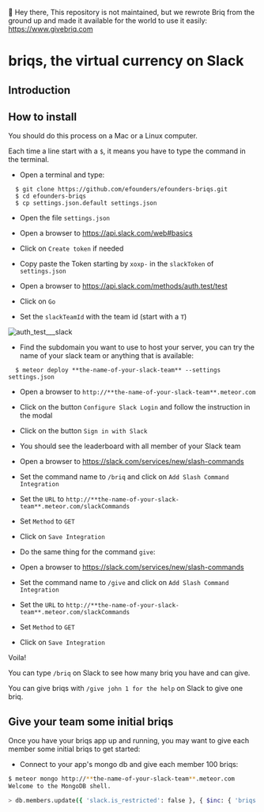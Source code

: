 👋 Hey there, This repository is not maintained, but we rewrote Briq from the ground up and made it available for the world to use it easily: https://www.givebriq.com


# briqs, the virtual currency on Slack

## Introduction


## How to install

You should do this process on a Mac or a Linux computer.

Each time a line start with a `$`, it means you have to type the command in the terminal.

- Open a terminal and type:

```
  $ git clone https://github.com/efounders/efounders-briqs.git
  $ cd efounders-briqs
  $ cp settings.json.default settings.json
```

- Open the file `settings.json`

- Open a browser to https://api.slack.com/web#basics

- Click on `Create token` if needed
- Copy paste the Token starting by `xoxp-` in the `slackToken` of `settings.json`

- Open a browser to https://api.slack.com/methods/auth.test/test
- Click on `Go`
- Set the `slackTeamId` with the team id (start with a `T`)

![auth_test___slack](https://cloud.githubusercontent.com/assets/6358235/5840682/a3d91fda-a197-11e4-9e49-76ce8fcd0d2c.png)

- Find the subdomain you want to use to host your server, you can try the name of your slack team or anything that is available:

```
  $ meteor deploy **the-name-of-your-slack-team** --settings settings.json
```

- Open a browser to `http://**the-name-of-your-slack-team**.meteor.com`

- Click on the button `Configure Slack Login` and follow the instruction in the modal

- Click on the button `Sign in with Slack`

- You should see the leaderboard with all member of your Slack team

- Open a browser to https://slack.com/services/new/slash-commands

- Set the command name to `/briq` and click on `Add Slash Command Integration` 

- Set the `URL` to `http://**the-name-of-your-slack-team**.meteor.com/slackCommands`

- Set `Method` to `GET`

- Click on `Save Integration`

- Do the same thing for the command `give`:

- Open a browser to https://slack.com/services/new/slash-commands

- Set the command name to `/give` and click on `Add Slash Command Integration` 

- Set the `URL` to `http://**the-name-of-your-slack-team**.meteor.com/slackCommands`

- Set `Method` to `GET`

- Click on `Save Integration`

Voila!

You can type `/briq` on Slack to see how many briq you have and can give.

You can give briqs with `/give john 1 for the help` on Slack to give one briq.

## Give your team some initial briqs

Once you have your briqs app up and running, you may want to give each member
some initial briqs to get started:

- Connect to your app's mongo db and give each member 100 briqs:

```bash
$ meteor mongo http://**the-name-of-your-slack-team**.meteor.com
Welcome to the MongoDB shell.

> db.members.update({ 'slack.is_restricted': false }, { $inc: { 'briqs.canGive': 100 } }, { multi: true })
```
